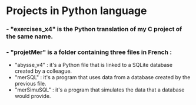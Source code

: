 # Projects in Python language

### - "exercises_x4" is the Python translation of my C project of the same name.

### - "projetMer" is a folder containing three files in French :
* "abysse_v4" : it's a Python file that is linked to a SQLite database created by a colleague.
* "merSQL" : it's a program that uses data from a database created by the previous file.
* "merSimuSQL" : it's a program that simulates the data that a database would provide.
